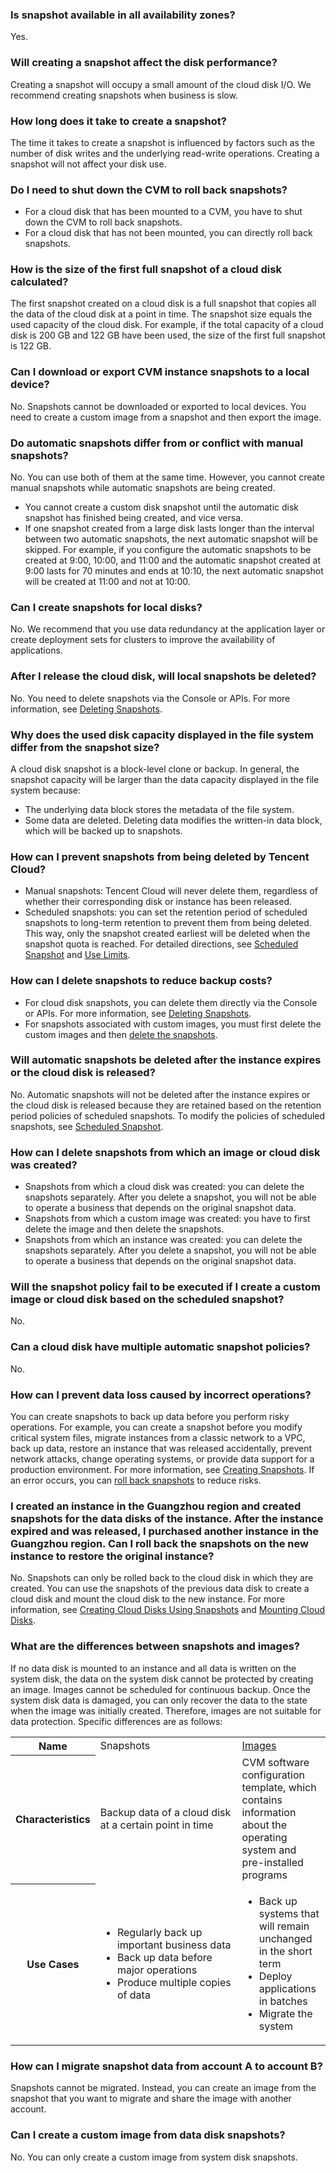 ### Is snapshot available in all availability zones?
Yes.

### Will creating a snapshot affect the disk performance?
Creating a snapshot will occupy a small amount of the cloud disk I/O. We recommend creating snapshots when business is slow.

### How long does it take to create a snapshot?
The time it takes to create a snapshot is influenced by factors such as the number of disk writes and the underlying read-write operations. Creating a snapshot will not affect your disk use.

### Do I need to shut down the CVM to roll back snapshots?
- For a cloud disk that has been mounted to a CVM, you have to shut down the CVM to roll back snapshots.
- For a cloud disk that has not been mounted, you can directly roll back snapshots.

### How is the size of the first full snapshot of a cloud disk calculated?
The first snapshot created on a cloud disk is a full snapshot that copies all the data of the cloud disk at a point in time. The snapshot size equals the used capacity of the cloud disk. For example, if the total capacity of a cloud disk is 200 GB and 122 GB have been used, the size of the first full snapshot is 122 GB.

### Can I download or export CVM instance snapshots to a local device?
No. Snapshots cannot be downloaded or exported to local devices. You need to create a custom image from a snapshot and then export the image.

### Do automatic snapshots differ from or conflict with manual snapshots?
No. You can use both of them at the same time. However, you cannot create manual snapshots while automatic snapshots are being created.
- You cannot create a custom disk snapshot until the automatic disk snapshot has finished being created, and vice versa.
- If one snapshot created from a large disk lasts longer than the interval between two automatic snapshots, the next automatic snapshot will be skipped. For example, if you configure the automatic snapshots to be created at 9:00, 10:00, and 11:00 and the automatic snapshot created at 9:00 lasts for 70 minutes and ends at 10:10, the next automatic snapshot will be created at 11:00 and not at 10:00.

### Can I create snapshots for local disks?
No. We recommend that you use data redundancy at the application layer or create deployment sets for clusters to improve the availability of applications.

### After I release the cloud disk, will local snapshots be deleted?
No. You need to delete snapshots via the Console or APIs. For more information, see [Deleting Snapshots](https://intl.cloud.tencent.com/document/product/362/5758).

### Why does the used disk capacity displayed in the file system differ from the snapshot size?
A cloud disk snapshot is a block-level clone or backup. In general, the snapshot capacity will be larger than the data capacity displayed in the file system because:
- The underlying data block stores the metadata of the file system.
- Some data are deleted. Deleting data modifies the written-in data block, which will be backed up to snapshots.

### How can I prevent snapshots from being deleted by Tencent Cloud?
- Manual snapshots: Tencent Cloud will never delete them, regardless of whether their corresponding disk or instance has been released.
- Scheduled snapshots: you can set the retention period of scheduled snapshots to long-term retention to prevent them from being deleted. This way, only the snapshot created earliest will be deleted when the snapshot quota is reached. For detailed directions, see [Scheduled Snapshot](https://intl.cloud.tencent.com/document/product/362/35238) and [Use Limits](https://intl.cloud.tencent.com/document/product/362/32406).

### How can I delete snapshots to reduce backup costs?
- For cloud disk snapshots, you can delete them directly via the Console or APIs. For more information, see [Deleting Snapshots](https://intl.cloud.tencent.com/document/product/362/5758).
- For snapshots associated with custom images, you must first delete the custom images and then [delete the snapshots](https://intl.cloud.tencent.com/document/product/362/5758).

### Will automatic snapshots be deleted after the instance expires or the cloud disk is released?
No. Automatic snapshots will not be deleted after the instance expires or the cloud disk is released because they are retained based on the retention period policies of scheduled snapshots. To modify the policies of scheduled snapshots, see [Scheduled Snapshot](https://intl.cloud.tencent.com/document/product/362/35238).

### How can I delete snapshots from which an image or cloud disk was created?
- Snapshots from which a cloud disk was created: you can delete the snapshots separately. After you delete a snapshot, you will not be able to operate a business that depends on the original snapshot data.
- Snapshots from which a custom image was created: you have to first delete the image and then delete the snapshots.
- Snapshots from which an instance was created: you can delete the snapshots separately. After you delete a snapshot, you will not be able to operate a business that depends on the original snapshot data.

### Will the snapshot policy fail to be executed if I create a custom image or cloud disk based on the scheduled snapshot?
No.


### Can a cloud disk have multiple automatic snapshot policies?
No.

### How can I prevent data loss caused by incorrect operations?
You can create snapshots to back up data before you perform risky operations. For example, you can create a snapshot before you modify critical system files, migrate instances from a classic network to a VPC, back up data, restore an instance that was released accidentally, prevent network attacks, change operating systems, or provide data support for a production environment. For more information, see [Creating Snapshots](https://intl.cloud.tencent.com/document/product/362/5755). If an error occurs, you can [roll back snapshots](https://intl.cloud.tencent.com/document/product/362/5756) to reduce risks.

### I created an instance in the Guangzhou region and created snapshots for the data disks of the instance. After the instance expired and was released, I purchased another instance in the Guangzhou region. Can I roll back the snapshots on the new instance to restore the original instance?
No. Snapshots can only be rolled back to the cloud disk in which they are created. You can use the snapshots of the previous data disk to create a cloud disk and mount the cloud disk to the new instance. For more information, see [Creating Cloud Disks Using Snapshots](https://intl.cloud.tencent.com/document/product/362/5757) and [Mounting Cloud Disks](https://intl.cloud.tencent.com/document/product/362/32401).

### What are the differences between snapshots and images?
If no data disk is mounted to an instance and all data is written on the system disk, the data on the system disk cannot be protected by creating an image. Images cannot be scheduled for continuous backup. Once the system disk data is damaged, you can only recover the data to the state when the image was initially created. Therefore, images are not suitable for data protection. Specific differences are as follows:
<table>
		<tr>
		<th width="10%">Name</th>
		<td width="45%">Snapshots</td>
		<td><a href="https://intl.cloud.tencent.com/document/product/213/4940">Images</a></td>
		</tr>
		<tr>
		<th>Characteristics</th>
			<td>Backup data of a cloud disk at a certain point in time</td>
	   	<td>CVM software configuration template, which contains information about the operating system and pre-installed programs</td>
		</tr>
		<tr>
		<th>Use Cases</th>
		<td>
			<ul>
				<li>Regularly back up important business data</li>
				<li>Back up data before major operations</li>
				<li>Produce multiple copies of data</li>
			</ul>
		</td>
		<td>
			<ul>
				<li>Back up systems that will remain unchanged in the short term</li>
				<li>Deploy applications in batches</li>
				<li>Migrate the system</li>
			</ul>
		</td>
		</tr>
</table>

### How can I migrate snapshot data from account A to account B?
Snapshots cannot be migrated. Instead, you can create an image from the snapshot that you want to migrate and share the image with another account.

### Can I create a custom image from data disk snapshots?
No. You can only create a custom image from system disk snapshots.



